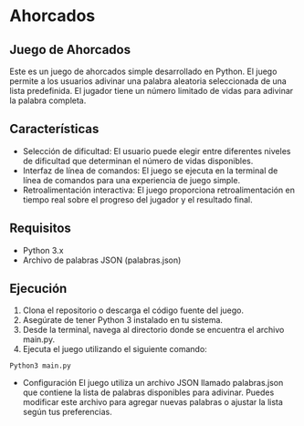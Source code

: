 # Ahorcados

## Juego de Ahorcados
Este es un juego de ahorcados simple desarrollado en Python. El juego permite a los usuarios adivinar una palabra aleatoria seleccionada de una lista predefinida. El jugador tiene un número limitado de vidas para adivinar la palabra completa.

## Características
- Selección de dificultad: El usuario puede elegir entre diferentes niveles de dificultad que determinan el número de vidas disponibles.
- Interfaz de línea de comandos: El juego se ejecuta en la terminal de línea de comandos para una experiencia de juego simple.
- Retroalimentación interactiva: El juego proporciona retroalimentación en tiempo real sobre el progreso del jugador y el resultado final.
## Requisitos
- Python 3.x
- Archivo de palabras JSON (palabras.json)
## Ejecución
1. Clona el repositorio o descarga el código fuente del juego.
2. Asegúrate de tener Python 3 instalado en tu sistema.
3. Desde la terminal, navega al directorio donde se encuentra el archivo main.py.
4. Ejecuta el juego utilizando el siguiente comando:
```
Python3 main.py
```
- Configuración
El juego utiliza un archivo JSON llamado palabras.json que contiene la lista de palabras disponibles para adivinar. Puedes modificar este archivo para agregar nuevas palabras o ajustar la lista según tus preferencias.
